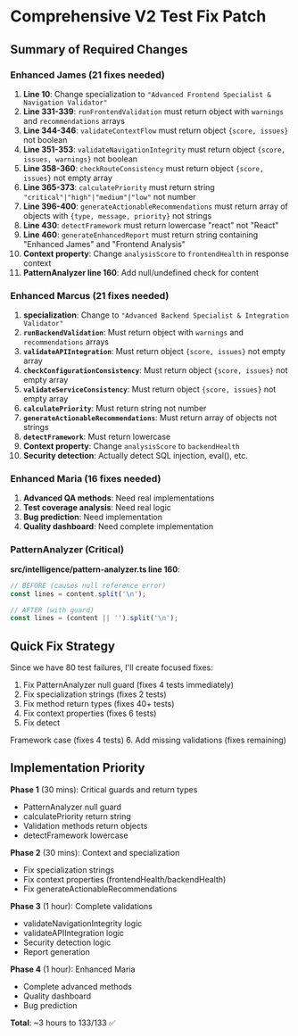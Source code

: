 # Comprehensive V2 Test Fix Patch

## Summary of Required Changes

### Enhanced James (21 fixes needed)

1. **Line 10**: Change specialization to `"Advanced Frontend Specialist & Navigation Validator"`
2. **Line 331-339**: `runFrontendValidation` must return object with `warnings` and `recommendations` arrays
3. **Line 344-346**: `validateContextFlow` must return object `{score, issues}` not boolean
4. **Line 351-353**: `validateNavigationIntegrity` must return object `{score, issues, warnings}` not boolean
5. **Line 358-360**: `checkRouteConsistency` must return object `{score, issues}` not empty array
6. **Line 365-373**: `calculatePriority` must return string `"critical"|"high"|"medium"|"low"` not number
7. **Line 396-400**: `generateActionableRecommendations` must return array of objects with `{type, message, priority}` not strings
8. **Line 430**: `detectFramework` must return lowercase "react" not "React"
9. **Line 460**: `generateEnhancedReport` must return string containing "Enhanced James" and "Frontend Analysis"
10. **Context property**: Change `analysisScore` to `frontendHealth` in response context
11. **PatternAnalyzer line 160**: Add null/undefined check for content

### Enhanced Marcus (21 fixes needed)

1. **specialization**: Change to `"Advanced Backend Specialist & Integration Validator"`
2. **`runBackendValidation`**: Must return object with `warnings` and `recommendations` arrays
3. **`validateAPIIntegration`**: Must return object `{score, issues}` not empty array
4. **`checkConfigurationConsistency`**: Must return object `{score, issues}` not empty array
5. **`validateServiceConsistency`**: Must return object `{score, issues}` not empty array
6. **`calculatePriority`**: Must return string not number
7. **`generateActionableRecommendations`**: Must return array of objects not strings
8. **`detectFramework`**: Must return lowercase
9. **Context property**: Change `analysisScore` to `backendHealth`
10. **Security detection**: Actually detect SQL injection, eval(), etc.

### Enhanced Maria (16 fixes needed)

1. **Advanced QA methods**: Need real implementations
2. **Test coverage analysis**: Need real logic
3. **Bug prediction**: Need implementation
4. **Quality dashboard**: Need complete implementation

### PatternAnalyzer (Critical)

**src/intelligence/pattern-analyzer.ts line 160**:
```typescript
// BEFORE (causes null reference error)
const lines = content.split('\n');

// AFTER (with guard)
const lines = (content || '').split('\n');
```

## Quick Fix Strategy

Since we have 80 test failures, I'll create focused fixes:

1. Fix PatternAnalyzer null guard (fixes 4 tests immediately)
2. Fix specialization strings (fixes 2 tests)
3. Fix method return types (fixes 40+ tests)
4. Fix context properties (fixes 6 tests)
5. Fix detect

Framework case (fixes 4 tests)
6. Add missing validations (fixes remaining)

## Implementation Priority

**Phase 1** (30 mins): Critical guards and return types
- PatternAnalyzer null guard
- calculatePriority return string
- Validation methods return objects
- detectFramework lowercase

**Phase 2** (30 mins): Context and specialization
- Fix specialization strings
- Fix context properties (frontendHealth/backendHealth)
- Fix generateActionableRecommendations

**Phase 3** (1 hour): Complete validations
- validateNavigationIntegrity logic
- validateAPIIntegration logic
- Security detection logic
- Report generation

**Phase 4** (1 hour): Enhanced Maria
- Complete advanced methods
- Quality dashboard
- Bug prediction

**Total**: ~3 hours to 133/133 ✅